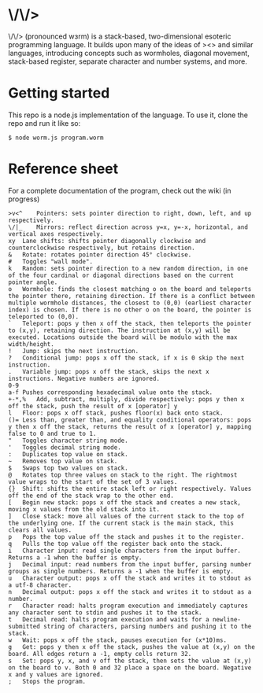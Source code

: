 # \\/\\/>

\\/\\/> (pronounced wɜrm) is a stack-based, two-dimensional esoteric programming language. It builds upon many of the ideas of ><> and similar languages, introducing concepts such as wormholes, diagonal movement, stack-based register, separate character and number systems, and more.

# Getting started

This repo is a node.js implementation of the language. To use it, clone the repo and run it like so:

```
$ node worm.js program.worm
```

# Reference sheet

For a complete documentation of the program, check out the wiki (in progress)

    >v<^	Pointers: sets pointer direction to right, down, left, and up respectively.
    \/|_	Mirrors: reflect direction across y=x, y=-x, horizontal, and vertical axes respectively.
    xy	Lane shifts: shifts pointer diagonally clockwise and counterclockwise respectively, but retains direction.
    &	Rotate: rotates pointer direction 45° clockwise.
    #	Toggles "wall mode".
    k	Random: sets pointer direction to a new random direction, in one of the four cardinal or diagonal directions based on the current pointer angle.
    o	Wormhole: finds the closest matching o on the board and teleports the pointer there, retaining direction. If there is a conflict between multiple wormhole distances, the closest to (0,0) (earliest character index) is chosen. If there is no other o on the board, the pointer is teleported to (0,0).
    `	Teleport: pops y then x off the stack, then teleports the pointer to (x,y), retaining direction. The instruction at (x,y) will be executed. Locations outside the board will be modulo with the max width/height.
    !	Jump: skips the next instruction.
    ?	Conditional jump: pops x off the stack, if x is 0 skip the next instruction.
    .	Variable jump: pops x off the stack, skips the next x instructions. Negative numbers are ignored.
    0-9
    a-f	Pushes corresponding hexadecimal value onto the stack.
    +-*,%	Add, subtract, multiply, divide respectively: pops y then x off the stack, push the result of x [operator] y
    l	Floor: pops x off stack, pushes floor(x) back onto stack.
    ()=	Less than, greater than, and equality conditional operators: pops y then x off the stack, returns the result of x [operator] y, mapping false to 0 and true to 1.
    "	Toggles character string mode.
    '	Toggles decimal string mode.
    :	Duplicates top value on stack.
    ~	Removes top value on stack.
    $	Swaps top two values on stack.
    @	Rotates top three values on stack to the right. The rightmost value wraps to the start of the set of 3 values.
    {}	Shift: shifts the entire stack left or right respectively. Values off the end of the stack wrap to the other end.
    [	Begin new stack: pops x off the stack and creates a new stack, moving x values from the old stack into it.
    ]	Close stack: move all values of the current stack to the top of the underlying one. If the current stack is the main stack, this clears all values.
    p	Pops the top value off the stack and pushes it to the register.
    q	Pulls the top value off the register back onto the stack.
    i	Character input: read single characters from the input buffer. Returns a -1 when the buffer is empty.
    j	Decimal input: read numbers from the input buffer, parsing number groups as single numbers. Returns a -1 when the buffer is empty.
    u	Character output: pops x off the stack and writes it to stdout as a utf-8 character.
    n	Decimal output: pops x off the stack and writes it to stdout as a number.
    r	Character read: halts program execution and immediately captures any character sent to stdin and pushes it to the stack.
    t	Decimal read: halts program execution and waits for a newline-submitted string of characters, parsing numbers and pushing it to the stack.
    w	Wait: pops x off the stack, pauses execution for (x*10)ms.
    g	Get: pops y then x off the stack, pushes the value at (x,y) on the board. All edges return a -1, empty cells return 32.
    s	Set: pops y, x, and v off the stack, then sets the value at (x,y) on the board to v. Both 0 and 32 place a space on the board. Negative x and y values are ignored.
    ;	Stops the program.
